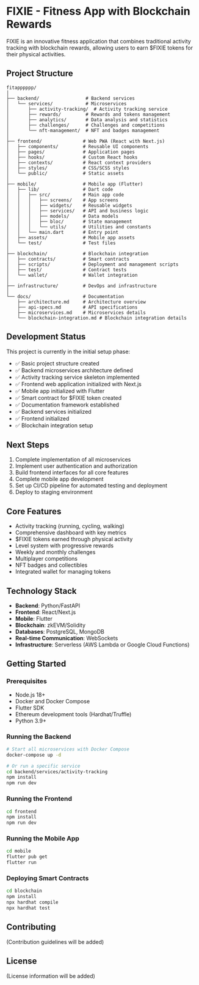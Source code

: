 # FIXIE - Fitness App with Blockchain Rewards

FIXIE is an innovative fitness application that combines traditional activity tracking with blockchain rewards, allowing users to earn $FIXIE tokens for their physical activities.

## Project Structure

```
fitapppppp/
│
├── backend/                 # Backend services
│   └── services/            # Microservices
│       ├── activity-tracking/  # Activity tracking service
│       ├── rewards/         # Rewards and tokens management
│       ├── analytics/       # Data analysis and statistics
│       ├── challenges/      # Challenges and competitions
│       └── nft-management/  # NFT and badges management
│
├── frontend/               # Web PWA (React with Next.js)
│   ├── components/         # Reusable UI components
│   ├── pages/              # Application pages
│   ├── hooks/              # Custom React hooks
│   ├── contexts/           # React context providers
│   ├── styles/             # CSS/SCSS styles
│   └── public/             # Static assets
│
├── mobile/                 # Mobile app (Flutter)
│   ├── lib/                # Dart code
│   │   ├── src/            # Main app code
│   │   │   ├── screens/    # App screens
│   │   │   ├── widgets/    # Reusable widgets
│   │   │   ├── services/   # API and business logic
│   │   │   ├── models/     # Data models
│   │   │   ├── bloc/       # State management
│   │   │   └── utils/      # Utilities and constants
│   │   └── main.dart       # Entry point
│   ├── assets/             # Mobile app assets
│   └── test/               # Test files
│
├── blockchain/             # Blockchain integration
│   ├── contracts/          # Smart contracts
│   ├── scripts/            # Deployment and management scripts
│   ├── test/               # Contract tests
│   └── wallet/             # Wallet integration
│
├── infrastructure/         # DevOps and infrastructure
│
└── docs/                   # Documentation
    ├── architecture.md     # Architecture overview
    ├── api-specs.md        # API specifications
    ├── microservices.md    # Microservices details
    └── blockchain-integration.md # Blockchain integration details
```

## Development Status

This project is currently in the initial setup phase:

- ✅ Basic project structure created
- ✅ Backend microservices architecture defined
- ✅ Activity tracking service skeleton implemented
- ✅ Frontend web application initialized with Next.js
- ✅ Mobile app initialized with Flutter
- ✅ Smart contract for $FIXIE token created
- ✅ Documentation framework established
- ✅ Backend services initialized
- ✅ Frontend initialized
- ✅ Blockchain integration setup

## Next Steps

1. Complete implementation of all microservices
2. Implement user authentication and authorization
3. Build frontend interfaces for all core features
4. Complete mobile app development
5. Set up CI/CD pipeline for automated testing and deployment
6. Deploy to staging environment

## Core Features

- Activity tracking (running, cycling, walking)
- Comprehensive dashboard with key metrics
- $FIXIE tokens earned through physical activity
- Level system with progressive rewards
- Weekly and monthly challenges
- Multiplayer competitions
- NFT badges and collectibles
- Integrated wallet for managing tokens

## Technology Stack

- **Backend**: Python/FastAPI
- **Frontend**: React/Next.js
- **Mobile**: Flutter
- **Blockchain**: zkEVM/Solidity
- **Databases**: PostgreSQL, MongoDB
- **Real-time Communication**: WebSockets
- **Infrastructure**: Serverless (AWS Lambda or Google Cloud Functions)

## Getting Started

### Prerequisites

- Node.js 18+
- Docker and Docker Compose
- Flutter SDK
- Ethereum development tools (Hardhat/Truffle)
- Python 3.9+

### Running the Backend

```bash
# Start all microservices with Docker Compose
docker-compose up -d

# Or run a specific service
cd backend/services/activity-tracking
npm install
npm run dev
```

### Running the Frontend

```bash
cd frontend
npm install
npm run dev
```

### Running the Mobile App

```bash
cd mobile
flutter pub get
flutter run
```

### Deploying Smart Contracts

```bash
cd blockchain
npm install
npx hardhat compile
npx hardhat test
```

## Contributing

(Contribution guidelines will be added)

## License

(License information will be added)
